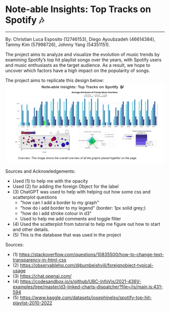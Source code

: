 #  Note-able Insights: Top Tracks on Spotify 🎶
****
By: Christian Luca Esposito (12746153), Diego Ayoubzadeh (46614384), Tammy Kim (57998726), Johnny Yang (54351151).

The project aims to analyze and visualize the evolution of music trends by examining Spotify’s top hit playlist 
songs over the years, with Spotify users and music enthusiasts as the target audience.
As a result, we hope to uncover which factors have a high impact on the popularity of songs.


The project aims to replicate this design below:
![img.png](design.png)

Sources and Acknowledgements:

- Used (1) to help me with the opacity
- Used (2) for adding the foreign Object for the label
- (3) ChatGPT was used to help with helping out how some css and scatterplot questions
    - "how can I add a border to my graph"
    - "how do i add border to my legend" (border: 1px solid grey;)
    - "how do i add stroke colour in d3"
    - Used to help me add comments and toggle filter
- (4) Used the scatterplot from tutorial to help me figure out how to start and other details.
- (5) This is the database that was used in the project

Sources:
- (1) https://stackoverflow.com/questions/10835500/how-to-change-text-transparency-in-html-css
- (2) https://observablehq.com/@bumbeishvili/foreignobject-typical-usage
- (3) https://chat.openai.com/
- (4) https://codesandbox.io/s/github/UBC-InfoVis/2021-436V-examples/tree/master/d3-linked-charts-dispatcher?file=/js/main.js:431-594
- (5) https://www.kaggle.com/datasets/josephinelsy/spotify-top-hit-playlist-2010-2022
